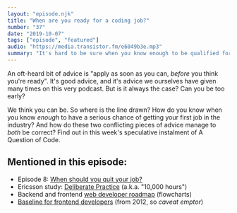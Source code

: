 ```yaml
---
layout: "episode.njk"
title: "When are you ready for a coding job?"
number: "37"
date: "2019-10-07"
tags: ["episode", "featured"]
audio: "https://media.transistor.fm/e6049b3e.mp3"
summary: "It's hard to be sure when you know enough to be qualified for a career in programming"
---
```


An oft-heard bit of advice is "apply as soon as you can, *before* you think you're ready". It's good advice, and it's advice we ourselves have given many times on this very podcast. But is it always the case? Can you be too early?

We think you can be. So where is the line drawn? How do you know when you know *enough* to have a serious chance of getting your first job in the industry? And how do these two conflicting pieces of advice manage to *both* be correct? Find out in this week's speculative instalment of A Question of Code.

## Mentioned in this episode:

* Episode 8: [When should you quit your job?](https://aquestionofcode.com/08-when-should-you-quit/)
* Ericsson study: [Deliberate Practice](http://projects.ict.usc.edu/itw/gel/EricssonDeliberatePracticePR93.pdf) (a.k.a. "10,000 hours")
* Backend and frontend [web developer roadmap](https://codeburst.io/the-2018-web-developer-roadmap-826b1b806e8d)  (flowcharts)
* [Baseline for frontend developers](https://rmurphey.com/blog/2012/04/12/a-baseline-for-front-end-developers) (from 2012, so *caveat emptor*)